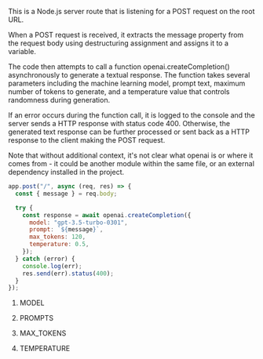 This is a Node.js server route that is listening for a POST request on the root URL.

When a POST request is received, it extracts the message property from the request body using destructuring assignment and assigns it to a variable.

The code then attempts to call a function openai.createCompletion() asynchronously to generate a textual response. The function takes several parameters including the machine learning model, prompt text, maximum number of tokens to generate, and a temperature value that controls randomness during generation.

If an error occurs during the function call, it is logged to the console and the server sends a HTTP response with status code 400. Otherwise, the generated text response can be further processed or sent back as a HTTP response to the client making the POST request.

Note that without additional context, it's not clear what openai is or where it comes from - it could be another module within the same file, or an external dependency installed in the project.

```javascript
app.post("/", async (req, res) => {
  const { message } = req.body;

  try {
    const response = await openai.createCompletion({
      model: "gpt-3.5-turbo-0301",
      prompt: `${message}`,
      max_tokens: 120,
      temperature: 0.5,
    });
  } catch (error) {
    console.log(err);
    res.send(err).status(400);
  }
});
```

1. MODEL

2. PROMPTS

3. MAX_TOKENS

4. TEMPERATURE
